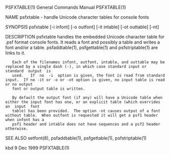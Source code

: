 PSFXTABLE(1)							    General Commands Manual							  PSFXTABLE(1)

NAME
       psfxtable - handle Unicode character tables for console fonts

SYNOPSIS
       psfxtable [-i infont] [-o outfont] [-it intable] [-ot outtable] [-nt]

DESCRIPTION
       psfxtable  handles  the embedded Unicode character table for .psf format console fonts. It reads a font and possibly a table and writes a font and/or a
       table.  psfaddtable(1), psfgettable(1) and psfstriptable(1) are links to it.

       Each of the filenames infont, outfont, intable, and outtable may be replaced by a single dash (-), in which case standard input or standard  output  is
       used.   If  no  -i  option is given, the font is read from standard input.  If no -it or -o or -ot option is given, no input table is read or no output
       font or output table is written.

       By default the output font (if any) will have a Unicode table when either the input font has one, or an explicit table (which overrides an  input  font
       table) has been provided.  The option -nt causes output of a font without table.	 When outfont is requested it will get a psf1 header when infont has a
       psf1 header and intable does not have sequences and a psf2 header otherwise.

SEE ALSO
       setfont(8), psfaddtable(1), psfgettable(1), psfstriptable(1)

kbd									  9 Dec 1999								  PSFXTABLE(1)

